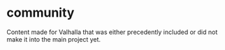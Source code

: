 # community
Content made for Valhalla that was either precedently included or did not make it into the main project yet.

